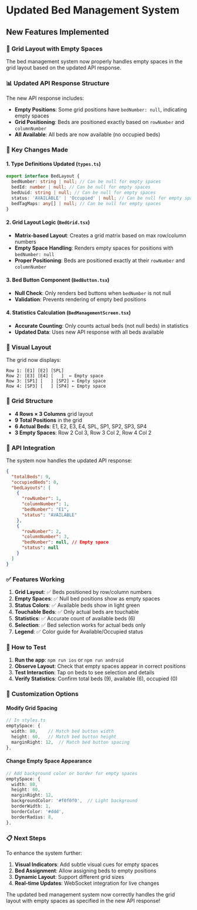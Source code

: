 # Updated Bed Management System

## New Features Implemented

### 🎯 **Grid Layout with Empty Spaces**

The bed management system now properly handles empty spaces in the grid layout based on the updated API response.

### 📊 **Updated API Response Structure**

The new API response includes:

- **Empty Positions**: Some grid positions have `bedNumber: null`, indicating empty spaces
- **Grid Positioning**: Beds are positioned exactly based on `rowNumber` and `columnNumber`
- **All Available**: All beds are now available (no occupied beds)

### 🔧 **Key Changes Made**

#### 1. **Type Definitions Updated** (`types.ts`)

```typescript
export interface BedLayout {
  bedNumber: string | null; // Can be null for empty spaces
  bedId: number | null; // Can be null for empty spaces
  bedUuid: string | null; // Can be null for empty spaces
  status: 'AVAILABLE' | 'Occupied' | null; // Can be null for empty spaces
  bedTagMaps: any[] | null; // Can be null for empty spaces
}
```

#### 2. **Grid Layout Logic** (`BedGrid.tsx`)

- **Matrix-based Layout**: Creates a grid matrix based on max row/column numbers
- **Empty Space Handling**: Renders empty spaces for positions with `bedNumber: null`
- **Proper Positioning**: Beds are positioned exactly at their `rowNumber` and `columnNumber`

#### 3. **Bed Button Component** (`BedButton.tsx`)

- **Null Check**: Only renders bed buttons when `bedNumber` is not null
- **Validation**: Prevents rendering of empty bed positions

#### 4. **Statistics Calculation** (`BedManagementScreen.tsx`)

- **Accurate Counting**: Only counts actual beds (not null beds) in statistics
- **Updated Data**: Uses new API response with all beds available

### 🎨 **Visual Layout**

The grid now displays:

```
Row 1: [E1] [E2] [SPL]
Row 2: [E3] [E4] [   ]  ← Empty space
Row 3: [SP1] [   ] [SP2] ← Empty space
Row 4: [SP3] [   ] [SP4] ← Empty space
```

### 📱 **Grid Structure**

- **4 Rows × 3 Columns** grid layout
- **9 Total Positions** in the grid
- **6 Actual Beds**: E1, E2, E3, E4, SPL, SP1, SP2, SP3, SP4
- **3 Empty Spaces**: Row 2 Col 3, Row 3 Col 2, Row 4 Col 2

### 🔄 **API Integration**

The system now handles the updated API response:

```json
{
  "totalBeds": 9,
  "occupiedBeds": 0,
  "bedLayouts": [
    {
      "rowNumber": 1,
      "columnNumber": 1,
      "bedNumber": "E1",
      "status": "AVAILABLE"
    },
    {
      "rowNumber": 2,
      "columnNumber": 3,
      "bedNumber": null, // Empty space
      "status": null
    }
  ]
}
```

### ✅ **Features Working**

1. **Grid Layout**: ✅ Beds positioned by row/column numbers
2. **Empty Spaces**: ✅ Null bed positions show as empty spaces
3. **Status Colors**: ✅ Available beds show in light green
4. **Touchable Beds**: ✅ Only actual beds are touchable
5. **Statistics**: ✅ Accurate count of available beds (6)
6. **Selection**: ✅ Bed selection works for actual beds only
7. **Legend**: ✅ Color guide for Available/Occupied status

### 🚀 **How to Test**

1. **Run the app**: `npm run ios` or `npm run android`
2. **Observe Layout**: Check that empty spaces appear in correct positions
3. **Test Interaction**: Tap on beds to see selection and details
4. **Verify Statistics**: Confirm total beds (9), available (6), occupied (0)

### 🔧 **Customization Options**

#### Modify Grid Spacing

```typescript
// In styles.ts
emptySpace: {
  width: 80,    // Match bed button width
  height: 60,   // Match bed button height
  marginRight: 12,  // Match bed button spacing
},
```

#### Change Empty Space Appearance

```typescript
// Add background color or border for empty spaces
emptySpace: {
  width: 80,
  height: 60,
  marginRight: 12,
  backgroundColor: '#f0f0f0',  // Light background
  borderWidth: 1,
  borderColor: '#ddd',
  borderRadius: 8,
},
```

### 📋 **Next Steps**

To enhance the system further:

1. **Visual Indicators**: Add subtle visual cues for empty spaces
2. **Bed Assignment**: Allow assigning beds to empty positions
3. **Dynamic Layout**: Support different grid sizes
4. **Real-time Updates**: WebSocket integration for live changes

The updated bed management system now correctly handles the grid layout with empty spaces as specified in the new API response!
